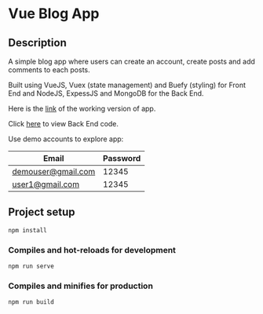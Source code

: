 # Vue Blog App

## Description

A simple blog app where users can create an account, create posts and add comments to each posts.

Built using VueJS, Vuex (state management) and Buefy (styling) for Front End and NodeJS, ExpessJS and MongoDB for the Back End.

Here is the [link](https://vue-blog-site.firebaseapp.com/) of the working version of app.

Click [here](https://github.com/alephist/vue-blog-app-server) to view Back End code.

Use demo accounts to explore app:

| Email              | Password |
| ------------------ | -------- |
| demouser@gmail.com | 12345    |
| user1@gmail.com    | 12345    |

## Project setup

```
npm install
```

### Compiles and hot-reloads for development

```
npm run serve
```

### Compiles and minifies for production

```
npm run build
```
